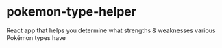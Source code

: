 # pokemon-type-helper
React app that helps you determine what strengths &amp; weaknesses various Pokémon types have
